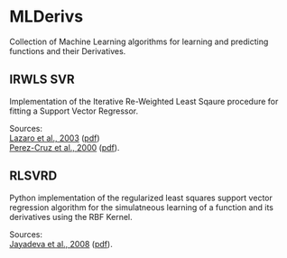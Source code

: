 # MLDerivs

Collection of Machine Learning algorithms for learning and predicting functions
and their Derivatives.

## IRWLS SVR

Implementation of the Iterative Re-Weighted Least Sqaure procedure for
fitting a Support Vector Regressor.


Sources:  
[Lazaro et al., 2003](http://ieeexplore.ieee.org/document/1318018/)
([pdf](http://ieeexplore.ieee.org/stamp/stamp.jsp?tp=&arnumber=1318018))  
[Perez-Cruz et al., 2000](http://ieeexplore.ieee.org/document/7075361/)
([pdf](http://ieeexplore.ieee.org/stamp/stamp.jsp?tp=&arnumber=7075361)).



## RLSVRD

Python implementation of the regularized least squares support vector
regression algorithm for the simulatneous learning of a function and
its derivatives using the RBF Kernel.

Sources:  
[Jayadeva et al., 2008](https://www.sciencedirect.com/science/article/pii/S0020025508001291)
([pdf](http://isiarticles.com/bundles/Article/pre/pdf/24941.pdf)).
